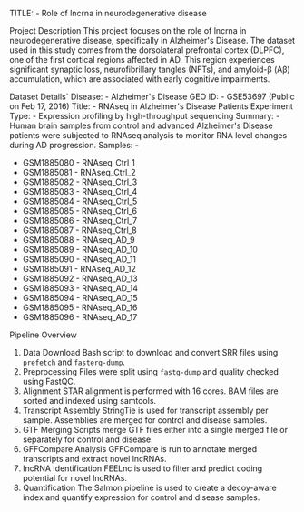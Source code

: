 TITLE: - Role of lncrna in neurodegenerative disease

Project Description
This project focuses on the role of lncrna in neurodegenerative disease, specifically in Alzheimer's Disease. The dataset used in this study comes from the dorsolateral prefrontal cortex (DLPFC), one of the first cortical regions affected in AD. This region experiences significant synaptic loss, neurofibrillary tangles (NFTs), and amyloid-β (Aβ) accumulation, which are associated with early cognitive impairments.

Dataset Details`
Disease: - Alzheimer's Disease
GEO ID: - GSE53697 (Public on Feb 17, 2016)
Title: - RNAseq in Alzheimer's Disease Patients
Experiment Type: - Expression profiling by high-throughput sequencing
Summary: - Human brain samples from control and advanced Alzheimer's Disease patients were subjected to RNAseq analysis to monitor RNA level changes during AD progression.
Samples: -
  - GSM1885080 - RNAseq_Ctrl_1
  - GSM1885081 - RNAseq_Ctrl_2
  - GSM1885082 - RNAseq_Ctrl_3
  - GSM1885083 - RNAseq_Ctrl_4
  - GSM1885084 - RNAseq_Ctrl_5
  - GSM1885085 - RNAseq_Ctrl_6
  - GSM1885086 - RNAseq_Ctrl_7
  - GSM1885087 - RNAseq_Ctrl_8
  - GSM1885088 - RNAseq_AD_9
  - GSM1885089 - RNAseq_AD_10
  - GSM1885090 - RNAseq_AD_11
  - GSM1885091 - RNAseq_AD_12
  - GSM1885092 - RNAseq_AD_13
  - GSM1885093 - RNAseq_AD_14
  - GSM1885094 - RNAseq_AD_15
  - GSM1885095 - RNAseq_AD_16
  - GSM1885096 - RNAseq_AD_17

Pipeline Overview
1. Data Download
Bash script to download and convert SRR files using `prefetch` and `fasterq-dump`.
2. Preprocessing
Files were split using `fastq-dump` and quality checked using FastQC.
3. Alignment
STAR alignment is performed with 16 cores. BAM files are sorted and indexed using samtools.
4. Transcript Assembly
StringTie is used for transcript assembly per sample. Assemblies are merged for control and disease samples.
5. GTF Merging
Scripts merge GTF files either into a single merged file or separately for control and disease.
6. GFFCompare Analysis
GFFCompare is run to annotate merged transcripts and extract novel lncRNAs.
7. lncRNA Identification
FEELnc is used to filter and predict coding potential for novel lncRNAs.
8. Quantification
The Salmon pipeline is used to create a decoy-aware index and quantify expression for control and disease samples.

